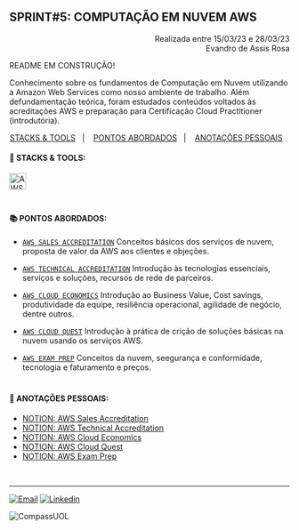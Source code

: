 ## SPRINT#5: COMPUTAÇÃO EM NUVEM AWS

<p align="right">
Realizada entre 15/03/23 e 28/03/23<br>
Evandro de Assis Rosa
</p>

README EM CONSTRUÇÃO!


Conhecimento sobre os fundamentos de Computação em Nuvem utilizando a Amazon Web Services como nosso ambiente de trabalho.
Além defundamentação teórica, foram estudados conteúdos voltados às acreditações AWS e preparação para Certificação Cloud Practitioner (introdutória).


<!------------------------------------SUMMARY-->
<p align="center">
<a href="https://github.com/nataliasguimaraes/compassuol/blob/main/sprint_5/README.md#rocket-stacks--tools">STACKS & TOOLS</a>&nbsp;&nbsp;&nbsp;|&nbsp;&nbsp;&nbsp;
  <a href="https://github.com/nataliasguimaraes/compassuol/blob/main/sprint_5/README.md#-pontos-abordados">PONTOS ABORDADOS</a>&nbsp;&nbsp;&nbsp;|&nbsp;&nbsp;&nbsp;
  <a href="https://github.com/nataliasguimaraes/compassuol/blob/main/sprint_5/README.md#-anota%C3%A7%C3%B5es-pessoais">ANOTAÇÕES PESSOAIS</a>&nbsp;&nbsp;&nbsp;


 <!------------------------------------STACKS-->
#### :rocket: STACKS & TOOLS:
<p align="left">
  <a href="https://aws.amazon.com/pt/"><img  alt="AWS"  width="30" height="30" src="https://user-images.githubusercontent.com/104440384/226235895-9f4ff2ee-f73c-471a-8fdc-8cdb7e295295.png"><a/> 
<br>

  #
<!------------------------------------PRODUCTION SKILLS-->

#### 📚 PONTOS ABORDADOS:


* [`AWS SALES ACCREDITATION`](https://explore.skillbuilder.aws/learn/course/13660/aws-partner-sales-accreditation-business-portuguese) Conceitos básicos dos serviços de nuvem, proposta de valor da AWS aos clientes e objeções.
 
 * [`AWS TECHNICAL ACCREDITATION`](https://explore.skillbuilder.aws/learn/course/13246/aws-partner-accreditation-technical-portuguese) Introdução às tecnologias essenciais, serviços e soluções, recursos de rede de parceiros.
    
 * [`AWS CLOUD ECONOMICS`](https://explore.skillbuilder.aws/learn/course/2444/aws-partner-cloud-economics-accreditation-portuguese) Introdução ao Business Value, Cost savings, produtividade da equipe, resiliência operacional, agilidade de negócio, dentre outros.
    
 * [`AWS CLOUD QUEST`](https://explore.skillbuilder.aws/learn/course/11458/aws-cloud-quest-cloud-practitioner) Introdução à prática de crição de soluções básicas na nuvem usando os serviços AWS.
    
 * [`AWS EXAM PREP`](https://explore.skillbuilder.aws/learn/course/13551/exam-prep-aws-certified-cloud-practitioner-portuguese) Conceitos da nuvem, seegurança e conformidade, tecnologia e faturamento e preços.

#
<!------------------------------------ANOTAÇÕES-->
#### 📝 ANOTAÇÕES PESSOAIS:

   * <a href="https://natycodes.notion.site/AWS-Sales-Accreditation-Portuguese-Brazil-ce19635e99554f66a9eccee2be9e5837">NOTION: AWS Sales Accreditation</a>
   * <a href="https://natycodes.notion.site/AWS-Technical-Accreditation-Portuguese-Brazil-8296ec90039642d59cf5bd1bb14735b5">NOTION: AWS Technical Accreditation</a>
   * <a href="https://natycodes.notion.site/AWS-Cloud-Economics-Accreditation-Portuguese-Brazil-49a1b232bffe4b7a86c70e77d63c206b">NOTION: AWS Cloud Economics</a>
   * <a href="https://natycodes.notion.site/AWS-Cloud-Quest-Cloud-Practitioner-080e0a493c1f447ca43eaa89281bd9d7">NOTION: AWS Cloud Quest</a>
   * <a href="https://natycodes.notion.site/AWS-Cloud-Practitioner-Foundation-Exam-Prep-e960f98e55f94bc0bedf47f07f29ad6f">NOTION: AWS Exam Prep</a>    
 <br>  
  
<hr>
   
[![Email](https://img.shields.io/badge/-Gmail-%23333?style=for-the-badge&logo=gmail&logoColor=white)](mailto:guimaraessnatalia@gmail.com)
[![Linkedin](https://img.shields.io/badge/-LinkedIn-%230077B5?style=for-the-badge&logo=linkedin&logoColor=white)](https://www.linkedin.com/in/natalia-guimar%C3%A3es-6a357721b)
   
![CompassUOL](https://user-images.githubusercontent.com/104440384/214567499-2dc24c5e-d882-4825-b953-f5a69a6be44e.jpg)
